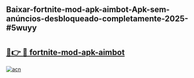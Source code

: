 ## Baixar-fortnite-mod-apk-aimbot-Apk-sem-anúncios-desbloqueado-completamente-2025-#5wuyy

# <h2><a href="https://ainizakaria.my?title=fortnite-mod-apk-aimbot&ref=20M">🔗👉 🔴 fortnite-mod-apk-aimbot</a></h2>

[![acn](https://github.com/user-attachments/assets/0f9c940e-d8b0-45ae-aac7-cd30a18b3e1c)](https://ainizakaria.my?title=fortnite-mod-apk-aimbot&ref=20M)

